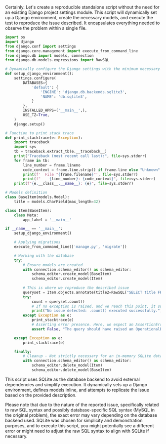 Certainly. Let's create a reproducible standalone script without the need for an existing Django project settings module. This script will dynamically set up a Django environment, create the necessary models, and execute the test to reproduce the issue described. It encapsulates everything needed to observe the problem within a single file.

```python
import os
import django
from django.conf import settings
from django.core.management import execute_from_command_line
from django.db import models, connection
from django.db.models.expressions import RawSQL

# Dynamically configure the Django settings with the minimum necessary setup
def setup_django_environment():
    settings.configure(
        DATABASES={
            'default': {
                'ENGINE': 'django.db.backends.sqlite3',
                'NAME': 'db.sqlite3',
            }
        },
        INSTALLED_APPS=('__main__',),
        USE_TZ=True,
    )
    django.setup()

# Function to print stack trace
def print_stacktrace(e: Exception):
    import traceback
    import sys
    tb = traceback.extract_tb(e.__traceback__)
    print("Traceback (most recent call last):", file=sys.stderr)
    for frame in tb:
        line_number = frame.lineno
        code_context = frame.line.strip() if frame.line else "Unknown"
        print(f'  File "{frame.filename}"', file=sys.stderr)
        print(f"    {line_number}: {code_context}", file=sys.stderr)
    print(f"{e.__class__.__name__}: {e}", file=sys.stderr)

# Models definition
class BaseItem(models.Model):
    title = models.CharField(max_length=32)

class Item(BaseItem):
    class Meta:
        app_label = '__main__'

if __name__ == '__main__':
    setup_django_environment()

    # Applying migrations
    execute_from_command_line(['manage.py', 'migrate'])

    # Working with the database
    try:
        # Ensure models are created
        with connection.schema_editor() as schema_editor:
            schema_editor.create_model(BaseItem)
            schema_editor.create_model(Item)
        
        # This is where we reproduce the described issue
        queryset = Item.objects.annotate(title2=RawSQL("SELECT title FROM __main__baseitem WHERE __main__baseitem.id = __main__item.id", []))
        try:
            count = queryset.count()
            # If no exception is raised, and we reach this point, it suggests the issue may be fixed or not replicated.
            print("No issue detected: .count() executed successfully.")
        except Exception as e:
            print_stacktrace(e)
            # Asserting error presence. Here, we expect an AssertionError when the issue is present.
            assert False, "The query should have raised an OperationalError or related exception."

    except Exception as e:
        print_stacktrace(e)

    finally:
        # Cleanup - Not strictly necessary for an in-memory SQLite database, but good practice.
        with connection.schema_editor() as schema_editor:
            schema_editor.delete_model(Item)
            schema_editor.delete_model(BaseItem)
```

This script uses SQLite as the database backend to avoid external dependencies and simplify execution. It dynamically sets up a Django environment, defines models inline, and attempts to replicate the issue based on the provided description.

Please note that due to the nature of the reported issue, specifically related to raw SQL syntax and possibly database-specific SQL syntax (MySQL in the original problem), the exact error may vary depending on the database backend used. SQLite was chosen for simplicity and demonstration purposes, and to execute this script, you might potentially see a different error or might need to adjust the raw SQL syntax to align with SQLite if necessary.